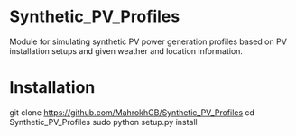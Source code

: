 # Synthetic_PV_Profiles
Module for simulating synthetic PV power generation profiles based on PV installation setups and given weather and location information.


# Installation
git clone https://github.com/MahrokhGB/Synthetic_PV_Profiles
cd Synthetic_PV_Profiles
sudo python setup.py install